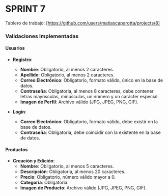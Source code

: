 # SPRINT 7

Tablero de trabajo: [https://github.com/users/matiascaparotta/projects/8]



### **Validaciones Implementadas**

#### **Usuarios**
- **Registro**:
  - **Nombre**: Obligatorio, al menos 2 caracteres.
  - **Apellido**: Obligatorio, al menos 2 caracteres.
  - **Correo Electrónico**: Obligatorio, formato válido, único en la base de datos.
  - **Contraseña**: Obligatoria, al menos 8 caracteres, debe contener letras mayúsculas, minúsculas, un número y un carácter especial.
  - **Imagen de Perfil**: Archivo válido (JPG, JPEG, PNG, GIF).

- **Login**:
  - **Correo Electrónico**: Obligatorio, formato válido, debe existir en la base de datos.
  - **Contraseña**: Obligatoria, debe coincidir con la existente en la base de datos.

#### **Productos**
- **Creación y Edición**:
  - **Nombre**: Obligatorio, al menos 5 caracteres.
  - **Descripción**: Obligatoria, al menos 20 caracteres.
  - **Precio**: Obligatorio, número válido mayor a 0.
  - **Categoría**: Obligatoria.
  - **Imagen de Producto**: Archivo válido (JPG, JPEG, PNG, GIF).
```